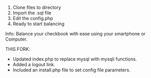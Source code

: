 1. Clone files to directory
2. Import the .sql file
3. Edit the config.php
4. Ready to start balancing

Info:
Balance your checkbook with ease using your smartphone or Computer.



THIS FORK:
* Updated index.php to replace mysql with mysqli functions.
* Added a logout link.
* Included an install.php file to set config file parameters.
